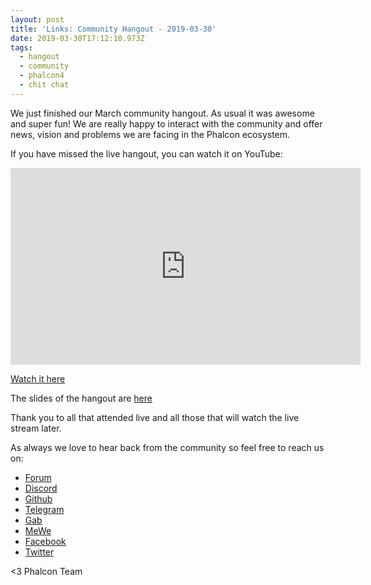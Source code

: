```yaml
---
layout: post
title: 'Links: Community Hangout - 2019-03-30'
date: 2019-03-30T17:12:10.973Z
tags:
  - hangout
  - community
  - phalcon4
  - chit chat
---
```

We just finished our March community hangout. As usual it was awesome and super fun! We are really happy to interact with the community and offer news, vision and problems we are facing in the Phalcon ecosystem. 

If you have missed the live hangout, you can watch it on YouTube:

<!--more-->

<iframe src='https://www.brighteon.com/embed/2e7adfeb-f652-4f34-a3d7-14fe82f543dd' width='560' height='315' frameborder='0' allowfullscreen></iframe>

[Watch it here](https://www.youtube.com/watch?v=UHhAhujXr4U)

The slides of the hangout are [here](https://docs.google.com/presentation/d/16CTYXrIpp16rPDwU5boux0oZO91gnS21BcWqd-M3p9I/edit?usp=sharing)

Thank you to all that attended live and all those that will watch the live stream later. 

As always we love to hear back from the community so feel free to reach us on:

* [Forum](https://phalcon.link/forum)
* [Discord](https://phalcon.link/discord)
* [Github](https://phalcon.link/github)
* [Telegram](https://phalcon.link/telegram)
* [Gab](https://phalcon.link/gab)
* [MeWe](https://phalcon.link/mewe)
* [Facebook](https://phalcon.link/fb)
* [Twitter](https://phalcon.link/t)


<3 Phalcon Team
